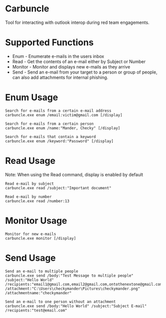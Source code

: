 # Carbuncle
Tool for interacting with outlook interop during red team engagements.

# Supported Functions
* Enum - Enumerate e-mails in the users inbox
* Read - Get the contents of an e-mail either by Subject or Number
* Monitor - Monitor and displays new e-mails as they arrive
* Send - Send an e-mail from your target to a person or group of people, can also add attachments for internal phishing.


# Enum Usage
```
Search for e-mails from a certain e-mail address
carbuncle.exe enum /email:victim@gmail.com [/display]

Search for e-mails from a certain person
carbuncle.exe enum /name:"Mander, Checky" [/display]

Search for e-mails that contain a keyword
carbuncle.exe enum /keyword:"Password" [/display]
```

# Read Usage

Note: When using the Read command, display is enabled by default

```
Read e-mail by subject
carbuncle.exe read /subject:"Important document"

Read e-mail by number
carbuncle.exe read /number:13
```

# Monitor Usage
```
Monitor for new e-mails
carbuncle.exe monitor [/display]
```


# Send Usage
```
Send an e-mail to multiple people
carbuncle.exe send /body:"Test Message to multiple people" /subject:"Hello World" /recipients:"email1@gmail.com,email2@gmail.com,ontothenextone@gmail.com" /attachment:"C:\Users\checkymander\Pictures\checkymander.png" /attachmentname:"checkymander"

Send an e-mail to one person without an attachment
carbuncle.exe send /body:"Hello World" /subject:"Subject E-mail" /recipients:"test@email.com"
````
